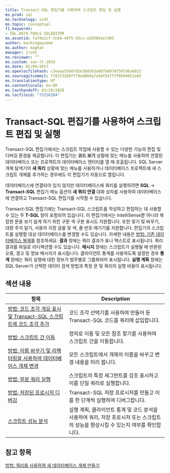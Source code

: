```yaml
---
title: Transact-SQL 편집기를 사용하여 스크립트 편집 및 실행
ms.prod: sql
ms.technology: ssdt
ms.topic: conceptual
f1_keywords:
- SQL.DATA.TOOLS.SQLEDITOR
ms.assetid: fa78e2cf-3c64-49f5-93cc-a3d50b1e7d05
author: markingmyname
ms.author: maghan
manager: jroth
ms.reviewer: “”
ms.custom: seo-lt-2019
ms.date: 02/09/2017
ms.openlocfilehash: c3eaaa53b87d2e360503a087b8978f507d6a6023
ms.sourcegitcommit: ff82f3260ff79ed860a7a58f54ff7f0594851e6b
ms.translationtype: HT
ms.contentlocale: ko-KR
ms.lasthandoff: 03/29/2020
ms.locfileid: "75256204"
---
```

# <a name="use-transact-sql-editor-to-edit-and-execute-scripts"></a>Transact-SQL 편집기를 사용하여 스크립트 편집 및 실행

Transact\-SQL 편집기에서는 스크립트 작업에 사용할 수 있는 다양한 기능의 편집 및 디버깅 환경을 제공합니다. 이 편집기는 **코드 보기** 상황에 맞는 메뉴를 사용하여 연결된 데이터베이스 또는 프로젝트의 데이터베이스 엔터티를 열 때 호출됩니다. SQL Server 개체 탐색기의 **새 쿼리** 상황에 맞는 메뉴를 사용하거나 데이터베이스 프로젝트에 새 스크립트 개체를 추가하는 경우에도 이 편집기가 자동으로 열립니다.  
  
데이터베이스에 연결되어 있지 않지만 데이터베이스에 쿼리를 실행하려면 **SQL** -> **Transact\-SQL** 편집기 메뉴 옵션의 **새 쿼리 연결** 대화 상자를 사용하여 데이터베이스에 연결하고 Transact\-SQL 편집기를 시작할 수 있습니다.  
  
Transact\-SQL 편집기에는 Transact\-SQL 스크립트를 작성하고 편집하는 데 사용할 수 있는 주 **T-SQL** 창이 포함되어 있습니다. 이 편집기에서는 IntelliSense뿐 아니라 복잡한 문을 보기 쉽게 하기 위한 구문 색 구분 표시도 지원합니다. 또한 찾기 및 바꾸기, 대량 주석 달기, 사용자 지정 글꼴 및 색, 줄 번호 매기기를 지원합니다. 편집기의 스크립트를 실행할 대상 데이터베이스를 변경할 수도 있습니다. 자세한 내용은 [방법: 기존 데이터베이스 복제](../ssdt/how-to-clone-an-existing-database.md)를 참조하세요. **결과** 창에는 쿼리 결과가 표나 텍스트로 표시됩니다. 쿼리 결과를 파일로 리디렉션할 수도 있습니다. **메시지** 창에는 스크립트가 실행될 때 반환된 오류, 경고 및 정보 메시지가 표시됩니다. 클라이언트 통계를 사용하도록 설정한 경우 **통계** 창에는 쿼리 실행에 대한 정보가 범주별로 그룹화되어 표시됩니다. **실행 계획** 창에는 SQL Server가 선택한 데이터 검색 방법과 특정 문 및 쿼리의 실행 비용이 표시됩니다.  
  
## <a name="in-this-section"></a>섹션 내용  
  
|항목|Description|  
|---------|---------------|  
|[방법: 코드 조각 개요 표시 및 Transact-SQL 스크립트에 코드 조각 추가](../ssdt/how-to-outline-and-add-snippets-to-transact-sql-script.md)|코드 조각 선택기를 사용하여 만들어 둔 Transact\-SQL 코드를 쿼리에 삽입합니다.|  
|[방법: 스크립트 간 이동](../ssdt/how-to-navigate-between-scripts.md)|정의로 이동 및 모든 참조 찾기를 사용하여 스크립트 간을 이동합니다.|  
|[방법: 이름 바꾸기 및 리팩터링을 사용하여 데이터베이스 개체 변경](../ssdt/how-to-use-rename-and-refactoring-to-make-changes-to-your-database-objects.md)|모든 스크립트에서 개체의 이름을 바꾸고 변경 내용을 미리 봅니다.|  
|[방법: 부분 쿼리 실행](../ssdt/how-to-execute-a-partial-query.md)|스크립트의 특정 세그먼트를 강조 표시하고 이를 단일 쿼리로 실행합니다.|  
|[방법: 저장된 프로시저 디버깅](../ssdt/how-to-debug-stored-procedures.md)|Transact\-SQL 저장 프로시저를 만들고 이를 한 단계씩 실행하여 디버그합니다.|  
|[스크립트 성능 분석](../ssdt/analyze-script-performance.md)|실행 계획, 클라이언트 통계 및 코드 분석을 사용하여 쿼리, 저장 프로시저 또는 스크립트의 성능을 향상시킬 수 있는지 여부를 확인합니다.|  
  
## <a name="see-also"></a>참고 항목

[방법: 쿼리를 사용하여 새 데이터베이스 개체 만들기](../ssdt/how-to-create-new-database-objects-using-queries.md)